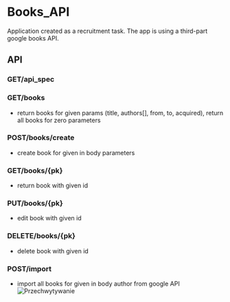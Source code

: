 # Books_API

Application created as a recruitment task. The app is using a third-part google books API.

## API 
### GET/api_spec

### GET/books
- return books for given params (title, authors[], from, to, acquired), return all books for zero parameters

### POST/books/create
- create book for given in body parameters 

### GET/books/{pk}
- return book with given id 

### PUT/books/{pk}
- edit book with given id

### DELETE/books/{pk}
- delete book with given id

### POST/import
- import all books for given in body author from google API
![Przechwytywanie](https://user-images.githubusercontent.com/57037642/170962160-c8df8520-33b6-43da-a962-3d6d5ffee724.PNG)
